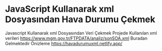 # JavaScript Kullanarak xml Dosyasından Hava Durumu Çekmek
Javascript Kullanarak xml Dosyasından Veri Çekmek
Projede Kullanılan xml verileri https://www.mgm.gov.tr/FTPDATA/analiz/sonSOA.xml Buradan Gelmektedir
Önizleme https://havadurumuxml.netlify.app/ 
